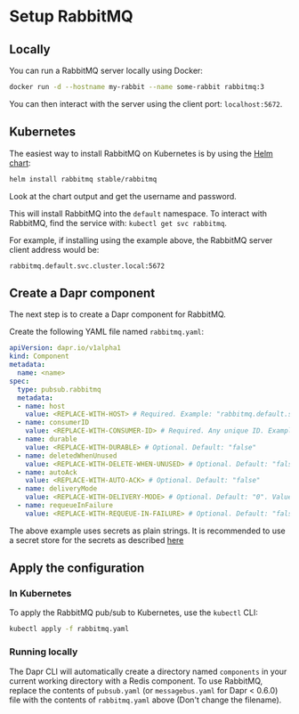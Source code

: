 # Setup RabbitMQ

## Locally

You can run a RabbitMQ server locally using Docker:

```bash
docker run -d --hostname my-rabbit --name some-rabbit rabbitmq:3
```

You can then interact with the server using the client port: `localhost:5672`.

## Kubernetes

The easiest way to install RabbitMQ on Kubernetes is by using the [Helm chart](https://github.com/helm/charts/tree/master/stable/rabbitmq):

```bash
helm install rabbitmq stable/rabbitmq
```

Look at the chart output and get the username and password.

This will install RabbitMQ into the `default` namespace.
To interact with RabbitMQ, find the service with: `kubectl get svc rabbitmq`.

For example, if installing using the example above, the RabbitMQ server client address would be:

`rabbitmq.default.svc.cluster.local:5672`

## Create a Dapr component

The next step is to create a Dapr component for RabbitMQ.

Create the following YAML file named `rabbitmq.yaml`:

```yml
apiVersion: dapr.io/v1alpha1
kind: Component
metadata:
  name: <name>
spec:
  type: pubsub.rabbitmq
  metadata:
  - name: host
    value: <REPLACE-WITH-HOST> # Required. Example: "rabbitmq.default.svc.cluster.local:5672"
  - name: consumerID
    value: <REPLACE-WITH-CONSUMER-ID> # Required. Any unique ID. Example: "myConsumerID"
  - name: durable
    value: <REPLACE-WITH-DURABLE> # Optional. Default: "false"
  - name: deletedWhenUnused
    value: <REPLACE-WITH-DELETE-WHEN-UNUSED> # Optional. Default: "false"
  - name: autoAck
    value: <REPLACE-WITH-AUTO-ACK> # Optional. Default: "false"
  - name: deliveryMode
    value: <REPLACE-WITH-DELIVERY-MODE> # Optional. Default: "0". Values between 0 - 2.
  - name: requeueInFailure
    value: <REPLACE-WITH-REQUEUE-IN-FAILURE> # Optional. Default: "false".
```

The above example uses secrets as plain strings. It is recommended to use a secret store for the secrets as described [here](../../concepts/secrets/README.md)

## Apply the configuration

### In Kubernetes

To apply the RabbitMQ pub/sub to Kubernetes, use the `kubectl` CLI:

```bash
kubectl apply -f rabbitmq.yaml
```

### Running locally

The Dapr CLI will automatically create a directory named `components` in your current working directory with a Redis component.
To use RabbitMQ, replace the contents of `pubsub.yaml` (or `messagebus.yaml` for Dapr < 0.6.0) file with the contents of `rabbitmq.yaml` above (Don't change the filename).
